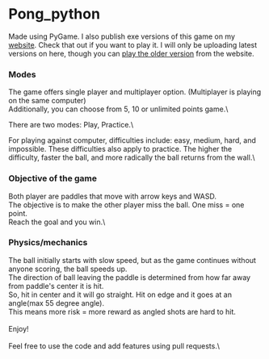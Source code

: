 # Pong_python
Made using PyGame. I also publish exe versions of this game on my [website](https://divy-07.github.io/). Check that out if you want to play it. I will only be uploading latest versions on here, though you can [play the older version](https://divy-07.github.io/games/pong/) from the website.

### Modes

The game offers single player and multiplayer option. (Multiplayer is playing on the same computer)\
Additionally, you can choose from 5, 10 or unlimited points game.\

There are two modes: Play, Practice.\

For playing against computer, difficulties include: easy, medium, hard, and impossible.
These difficulties also apply to practice. The higher the difficulty, faster the ball, and more radically the ball returns from the wall.\

### Objective of the game

Both player are paddles that move with arrow keys and WASD.\
The objective is to make the other player miss the ball. One miss = one point.\
Reach the goal and you win.\

### Physics/mechanics

The ball initially starts with slow speed, but as the game continues without anyone scoring, the ball speeds up.\
The direction of ball leaving the paddle is determined from how far away from paddle's center it is hit.\
So, hit in center and it will go straight. Hit on edge and it goes at an angle(max 55 degree angle).\
This means more risk = more reward as angled shots are hard to hit.\
\
Enjoy!\
\
Feel free to use the code and add features using pull requests.\
